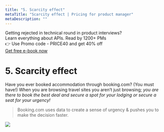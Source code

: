 ```yaml
---
title: "5. Scarcity effect"
metaTitle: "Scarcity effect | Pricing for product manager"
metaDescription: ""
---
```

<div class="card-1-container">
<div class="left-side"> 
<div class="left-info">
  <div class="h3"> <span> Getting rejected in technical round in product interviews?
 </span> </div>
  <div class="h3-meta"> Learn everything about APIs. Read by 1200+ PMs</div>
    <div class="h4-meta mt-4"> 👉 Use Promo code - PRICE40 and get 40% off</div>
</div>

</div>
<div class="right-side">
<div class="btn btn-danger">
   <a class="link" href="https://apiforpm.tech?utm_source=pricingebook"> Get free e-book now  </a>
</div>    
</div>
</div>

# 5. Scarcity effect

Have you ever booked accommodation through booking.com? (You must have!) When you are browsing travel sites you aren’t just browsing; *you are there to book the best deal and secure a spot for your lodging or secure a seat for your urgency!*

> Booking.com uses data to create a sense of urgency & pushes you to make the decision faster.


<div class="img-center">

<img src="https://cdn.substack.com/image/fetch/w_1456,c_limit,f_auto,q_auto:good,fl_progressive:steep/https%3A%2F%2Fbucketeer-e05bbc84-baa3-437e-9518-adb32be77984.s3.amazonaws.com%2Fpublic%2Fimages%2F047042a3-d679-4a9e-b244-6dfa9e0d5014_580x171.png" />

</div>
